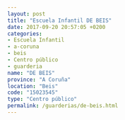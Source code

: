 ```yaml
---
layout: post
title: "Escuela Infantil DE BEIS"
date: 2017-09-20 20:57:05 +0200
categories:
- Escuela Infantil
- a-coruna
- beis
- Centro público
- guarderia
name: "DE BEIS"
province: "A Coruña"
location: "Beis"
code: "15023545"
type: "Centro público"
permalink: /guarderias/de-beis.html
---
```

